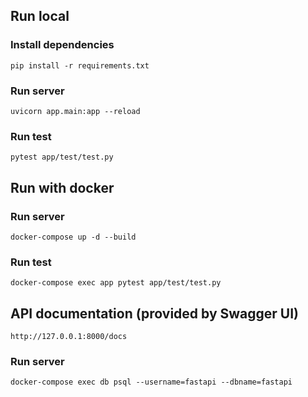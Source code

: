 ## Run local

### Install dependencies

```
pip install -r requirements.txt
```

### Run server

```
uvicorn app.main:app --reload
```

### Run test

```
pytest app/test/test.py
```

## Run with docker

### Run server

```
docker-compose up -d --build
```

### Run test

```
docker-compose exec app pytest app/test/test.py
```

## API documentation (provided by Swagger UI)

```
http://127.0.0.1:8000/docs
```

### Run server

```
docker-compose exec db psql --username=fastapi --dbname=fastapi
```

